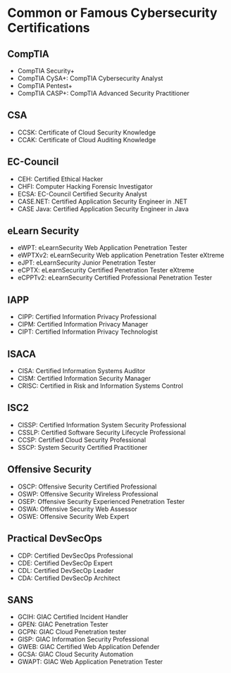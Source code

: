 # Common or Famous Cybersecurity Certifications 

## CompTIA
* CompTIA Security+
* CompTIA CySA+: CompTIA Cybersecurity Analyst
* CompTIA Pentest+
* CompTIA CASP+: CompTIA Advanced Security Practitioner

## CSA
* CCSK: Certificate of Cloud Security Knowledge
* CCAK: Certificate of Cloud Auditing Knowledge

## EC-Council
* CEH: Certified Ethical Hacker
* CHFI: Computer Hacking Forensic Investigator
* ECSA: EC-Council Certified Security Analyst
* CASE.NET: Certified Application Security Engineer in .NET
* CASE Java: Certified Application Security Engineer in Java

## eLearn Security
* eWPT: eLearnSecurity Web Application Penetration Tester
* eWPTXv2: eLearnSecurity Web application Penetration Tester eXtreme
* eJPT: eLearnSecurity Junior Penetration Tester
* eCPTX: eLearnSecurity Certified Penetration Tester eXtreme
* eCPPTv2: eLearnSecurity Certified Professional Penetration Tester

## IAPP
* CIPP: Certified Information Privacy Professional
* CIPM: Certified Information Privacy Manager
* CIPT: Certified Information Privacy Technologist

## ISACA
* CISA: Certified Information Systems Auditor
* CISM: Certified Information Security Manager
* CRISC: Certified in Risk and Information Systems Control

## ISC2
* CISSP: Certified Information System Security Professional
* CSSLP: Certified Software Security Lifecycle Professional
* CCSP: Certified Cloud Security Professional
* SSCP: System Security Certified Practitioner

## Offensive Security
* OSCP: Offensive Security Certified Professional
* OSWP: Offensive Security Wireless Professional
* OSEP: Offensive Security Experienced Penetration Tester
* OSWA: Offensive Security Web Assessor
* OSWE: Offensive Security Web Expert

## Practical DevSecOps
* CDP: Certified DevSecOps Professional
* CDE: Certified DevSecOp Expert
* CDL: Certified DevSecOp Leader
* CDA: Certified DevSecOp Architect

## SANS
* GCIH: GIAC Certified Incident Handler
* GPEN: GIAC Penetration Tester
* GCPN: GIAC Cloud Penetration tester
* GISP: GIAC Information Security Professional
* GWEB: GIAC Certified Web Application Defender
* GCSA: GIAC Cloud Security Automation
* GWAPT: GIAC Web Application Penetration Tester

